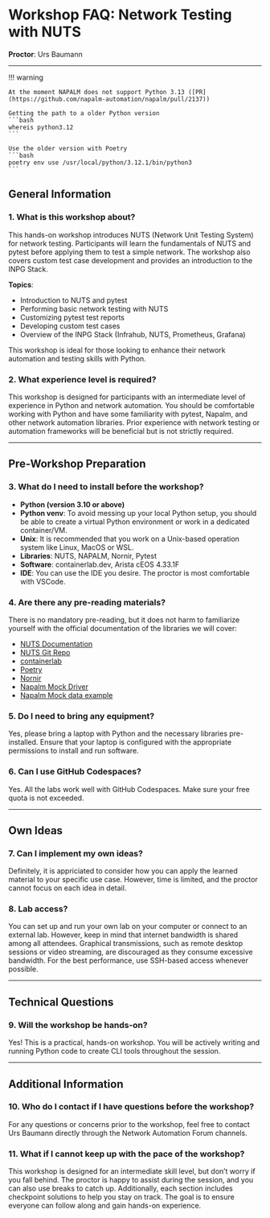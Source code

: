# Workshop FAQ: Network Testing with NUTS
**Proctor**: Urs Baumann  

---

!!! warning

    At the moment NAPALM does not support Python 3.13 ([PR](https://github.com/napalm-automation/napalm/pull/2137))

    Getting the path to a older Python version
    ```bash
    whereis python3.12
    ```

    Use the older version with Poetry
    ```bash
    poetry env use /usr/local/python/3.12.1/bin/python3
    ```

## General Information

### 1. What is this workshop about?

This hands-on workshop introduces NUTS (Network Unit Testing System) for network testing. Participants will learn the fundamentals of NUTS and pytest before applying them to test a simple network. The workshop also covers custom test case development and provides an introduction to the INPG Stack.

**Topics**:

- Introduction to NUTS and pytest
- Performing basic network testing with NUTS
- Customizing pytest test reports
- Developing custom test cases
- Overview of the INPG Stack (Infrahub, NUTS, Prometheus, Grafana)

This workshop is ideal for those looking to enhance their network automation and testing skills with Python.

### 2. What experience level is required?

This workshop is designed for participants with an intermediate level of experience in Python and network automation. You should be comfortable working with Python and have some familiarity with pytest, Napalm, and other network automation libraries. Prior experience with network testing or automation frameworks will be beneficial but is not strictly required.

---

## Pre-Workshop Preparation

### 3. What do I need to install before the workshop?

- **Python (version 3.10 or above)**
- **Python venv**: To avoid messing up your local Python setup, you should be able to create a virtual Python environment or work in a dedicated container/VM.
- **Unix**: It is recommended that you work on a Unix-based operation system like Linux, MacOS or WSL.
- **Libraries**: NUTS, NAPALM, Nornir, Pytest
- **Software**: containerlab.dev, Arista cEOS 4.33.1F
- **IDE**: You can use the IDE you desire. The proctor is most comfortable with VSCode.

### 4. Are there any pre-reading materials?
There is no mandatory pre-reading, but it does not harm to familiarize yourself with the official documentation of the libraries we will cover:

- [NUTS Documentation](https://nuts.readthedocs.io/en/latest/)
- [NUTS Git Repo](https://github.com/network-unit-testing-system/nuts)
- [containerlab](https://containerlab.dev/)
- [Poetry](https://python-poetry.org/docs/)
- [Nornir](https://nornir.readthedocs.io/)
- [Napalm Mock Driver](https://napalm.readthedocs.io/en/latest/tutorials/mock_driver.html)
- [Napalm Mock data example](https://github.com/NetAutLabs/topology_with_napalm/tree/main/mocked_napalm_data)


### 5. Do I need to bring any equipment?
Yes, please bring a laptop with Python and the necessary libraries pre-installed. Ensure that your laptop is configured with the appropriate permissions to install and run software.

### 6. Can I use GitHub Codespaces?
Yes. All the labs work well with GitHub Codespaces. Make sure your free quota is not exceeded. 

---

## Own Ideas

### 7. Can I implement my own ideas?
Definitely, it is appriciated to consider how you can apply the learned material to your specific use case. However, time is limited, and the proctor cannot focus on each idea in detail.

### 8. Lab access?
You can set up and run your own lab on your computer or connect to an external lab. However, keep in mind that internet bandwidth is shared among all attendees. Graphical transmissions, such as remote desktop sessions or video streaming, are discouraged as they consume excessive bandwidth. For the best performance, use SSH-based access whenever possible.

---

## Technical Questions

### 9. Will the workshop be hands-on?
Yes! This is a practical, hands-on workshop. You will be actively writing and running Python code to create CLI tools throughout the session.

---

## Additional Information

### 10. Who do I contact if I have questions before the workshop?
For any questions or concerns prior to the workshop, feel free to contact Urs Baumann directly through the Network Automation Forum channels.

### 11. What if I cannot keep up with the pace of the workshop?
This workshop is designed for an intermediate skill level, but don’t worry if you fall behind. The proctor is happy to assist during the session, and you can also use breaks to catch up. Additionally, each section includes checkpoint solutions to help you stay on track. The goal is to ensure everyone can follow along and gain hands-on experience.
